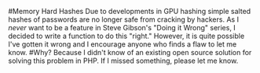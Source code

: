 #Memory Hard Hashes
Due to developments in GPU hashing simple salted hashes of passwords are no longer safe from cracking by hackers. As I _never_ want to be a feature in Steve Gibson's "Doing it Wrong" series, I decided to write a function to do this "right." However, it is quite possible I've gotten it wrong and I encourage anyone who finds a flaw to let me know.
#Why?
Because I didn't know of an existing open source solution for solving this problem in PHP. If I missed something, please let me know.



